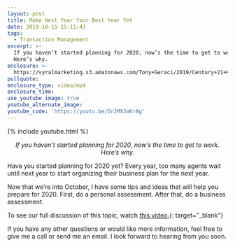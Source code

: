 ```yaml
---
layout: post
title: Make Next Year Your Best Year Yet
date: 2019-10-15 15:11:43
tags:
  - Transaction Management
excerpt: >-
  If you haven’t started planning for 2020, now’s the time to get to work.
  Here’s why.
enclosure: >-
  https://vyralmarketing.s3.amazonaws.com/Tony+Geraci/2019/Century+21+HomeStar+_+Annual+Personal+Assessment.mp4
pullquote:
enclosure_type: video/mp4
enclosure_time:
use_youtube_image: true
youtube_alternate_image:
youtube_code: 'https://youtu.be/GrJMXJaKrAg'
---
```


{% include youtube.html %}

<p style="text-align: center;"><em>If you haven’t started planning for 2020, now’s the time to get to work. Here’s why.</em></p>

Have you started planning for 2020 yet? Every year, too many agents wait until next year to start organizing their business plan for the next year.

Now that we’re into October, I have some tips and ideas that will help you prepare for 2020. First, do a personal assessment. After that, do a business assessment.

To see our full discussion of this topic, watch [this video.](https://youtu.be/qwl6Ofml7n4){: target="_blank"}

If you have any other questions or would like more information, feel free to give me a call or send me an email. I look forward to hearing from you soon.